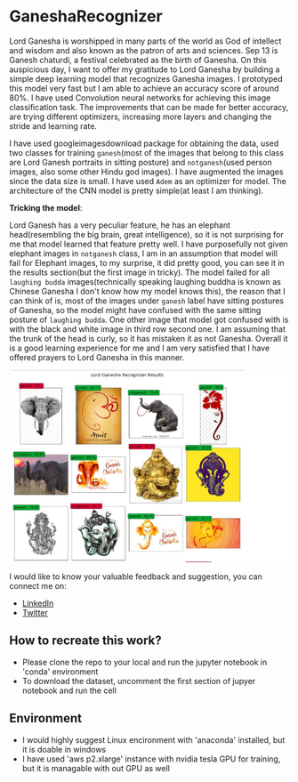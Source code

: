 # GaneshaRecognizer

Lord Ganesha is worshipped in many parts of the world as God of intellect and wisdom and also known as the patron of arts and sciences. Sep 13 is Ganesh chaturdi, a festival celebrated as the birth of Ganesha. On this auspicious day, I want to offer my gratitude to Lord Ganesha by building a simple deep learning model that recognizes Ganesha images. I prototyped this model very fast but I am able to achieve an accuracy score of around 80%. I have used Convolution neural networks for achieving this image classification task. The improvements that can be made for better accuracy, are trying different optimizers, increasing more layers and changing the stride and learning rate.

I have used googleimagesdownload package for obtaining the data, used two classes for training `ganesh`(most of the images that belong to this class are Lord Ganesh portraits in sitting posture) and `notganesh`(used person images, also some other Hindu god images). I have augmented the images since the data size is small. I have used `Adem` as an optimizer for model. The architecture of the CNN model is pretty simple(at least I am thinking).

**Tricking the model**:

Lord Ganesh has a very peculiar feature, he has an elephant head(resembling the big brain, great intelligence), so it is not surprising for me that model learned that feature pretty well. I have purposefully not given elephant images in `notganesh` class, I am in an assumption that model will fail for Elephant images, to my surprise, it did pretty good, you can see it in the results section(but the first image in tricky). The model failed for all `laughing budda` images(technically speaking laughing buddha is known as Chinese Ganesha I don't know how my model knows this), the reason that I can think of is, most of the images under `ganesh` label have sitting postures of Ganesha, so the model might have confused with the same sitting posture of `laughing budda`. One other image that model got confused with is with the black and white image in third row second one. I am assuming that the trunk of the head is curly, so it has mistaken it as not Ganesha. Overall it is a good learning experience for me and I am very satisfied that I have offered prayers to Lord Ganesha in this manner.

![image](/results.JPG)

I would like to know your valuable feedback and suggestion, you can connect me on:

* [LinkedIn](https://www.linkedin.com/in/vinaydatta2020/)
* [Twitter](https://twitter.com/vinay4B7)

## How to recreate this work?
* Please clone the repo to your local and run the jupyter notebook in 'conda' environment
* To download the dataset, uncomment the first section of jupyer notebook and run the cell

## Environment
* I would highly suggest Linux encironment with 'anaconda' installed, but it is doable in windows
* I have used 'aws p2.xlarge' instance with nvidia tesla GPU for training, but it is managable with out GPU as well
